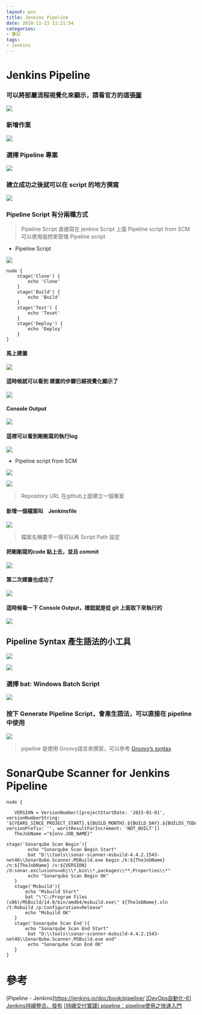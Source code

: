 ```yaml
---
layout: pos
title: Jenkins Pipeline
date: 2018-11-23 11:21:54
categories: 
- 筆記
tags: 
- Jenkins
---
```

# Jenkins Pipeline
### 可以將部屬流程視覺化來顯示，請看官方的這張[圖](https://jenkins.io/doc/book/pipeline/)

![](https://i.imgur.com/OXUX6Ca.png)

### 新增作業

![](https://i.imgur.com/1H6nKrr.png)

### 選擇 Pipeline 專案
![](https://i.imgur.com/Rk6oGvB.png)

### 建立成功之後就可以在 script 的地方撰寫
![](https://i.imgur.com/Ms2I0GI.png)

### Pipeline Script 有分兩種方式
 > Pipeline Script 直接寫在 jenkins Script 上面
 > Pipeline script from SCM 可以使用版控來管理 Pipeline script
 
 * Pipeline Script

![](https://i.imgur.com/1yz6bPX.png)

```
node {  
    stage('Clone') { 
        echo 'Clone'
    }
    stage('Build') { 
        echo 'Build'
    }
    stage('Test') { 
        echo 'Teset'
    }
    stage('Deploy') { 
        echo 'Deploy'
    }
}
```
#### 馬上建置
![](https://i.imgur.com/RIVUvf9.png)

#### 這時候就可以看到 建置的步驟已經視覺化顯示了
![](https://i.imgur.com/yszPWq1.png)

#### Console Output
![](https://i.imgur.com/rUJMmpo.png)

#### 這裡可以看到剛剛寫的執行log
![](https://i.imgur.com/rgn76nJ.png)

* Pipeline script from SCM

![](https://i.imgur.com/zD7vhP5.png)

![](https://i.imgur.com/QkY1rdW.png)

> Repository URL 在github上面建立一個專案

#### 新增一個檔案叫　Jenkinsfile　
![](https://i.imgur.com/vmYUUY0.png)
> 檔案名稱要不一樣可以再 Script Path 設定

#### 把剛剛寫的code 貼上去，並且 commit
![](https://i.imgur.com/p1e0ECp.png)

#### 第二次建置也成功了
![](https://i.imgur.com/VLtTcJQ.png)

#### 這時候看一下 Console Output，確認就是從 git 上面取下來執行的

![](https://i.imgur.com/u3da9mL.png)

##  Pipeline Syntax 產生語法的小工具
![](https://i.imgur.com/TNiTpxw.png)

![](https://i.imgur.com/AEJ81l7.png)

### 選擇 bat: Windows Batch Script
![](https://i.imgur.com/04A1RjJ.png)

### 按下 Generate Pipeline Script，會產生語法，可以直接在 pipeline 中使用
![](https://i.imgur.com/0AMFpET.png)
> pipeline 是使用 Groovy語言來撰寫，可以參考 [Groovy’s syntax](http://groovy-lang.org/syntax.html)

# SonarQube Scanner for Jenkins Pipeline

```
node {

   VERSION = VersionNumber([projectStartDate: '2015-01-01', versionNumberString: '${YEARS_SINCE_PROJECT_START}.${BUILD_MONTH}.${BUILD_DAY}.${BUILDS_TODAY}', versionPrefix: '', worstResultForIncrement: 'NOT_BUILT'])
   TheJobName ="${env.JOB_NAME}"

stage('Sonarqube Scan Begin'){
        echo "Sonarqube Scan Begin Start"
        bat "D:\\tools\\sonar-scanner-msbuild-4.4.2.1543-net46\\SonarQube.Scanner.MSBuild.exe begin /k:${TheJobName} /n:${TheJobName} /v:${VERSION} /d:sonar.exclusions=obj\\*,bin\\*,packages\\**,Properties\\*"
        echo "Sonarqube Scan Begin OK"
   }
   stage('Msbuild'){
       echo "Msbuild Start"
       bat "\"C:/Program Files (x86)/MSBuild/14.0/bin/amd64/msbuild.exe\" ${TheJobName}.sln /t:Rebuild /p:Configuration=Release"
       echo "Msbuild OK"
   }
   stage('Sonarqube Scan End'){
       echo "Sonarqube Scan End Start"
        bat "D:\\tools\\sonar-scanner-msbuild-4.4.2.1543-net46\\SonarQube.Scanner.MSBuild.exe end"
        echo "Sonarqube Scan End OK"
   }
}

```
# 參考

[Pipeline - Jenkins]https://jenkins.io/doc/book/pipeline/
[[DevOps自動化-6] Jenkins持續整合、發布](https://dotblogs.com.tw/aken1215/2016/10/11/000455)
[[持續交付實踐] pipeline：pipeline使用之快速入門](https://testerhome.com/topics/10003)
